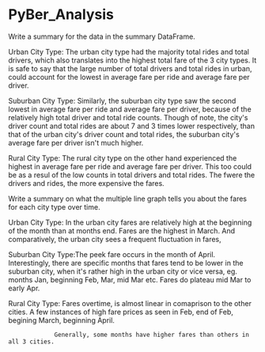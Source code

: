 # PyBer_Analysis


Write a summary for the data in the summary DataFrame.

Urban City Type: 
              The urban city type had the majority total rides and total drivers, which also translates into the highest
              total fare of the 3 city types. It is safe to say that the large number of total drivers and total rides in urban,
              could account for the lowest in average fare per ride and average fare per driver.
           
Suburban City Type:
              Similarly, the suburban city type saw the second lowest in average fare per ride and average fare per driver,
              because of the relatively high total driver and total ride counts. Though of note, the city's driver count 
              and total rides are about 7 and 3 times lower respectively,  than that of the urban city's driver count and 
              total rides, the suburban city's average fare per driver isn't much higher. 
       
Rural City Type: The rural city type on the other hand experienced the highest in average fare per ride and average fare per driver.
                 This too could be as a resul of the low counts in total drivers and total rides. The fwere the drivers and rides, 
                 the more expensive the fares.
                 
        
        
        
        
                 
Write a summary on what the multiple line graph tells you about the fares for each city type over time.   

Urban City Type: In the urban city fares are relatively high at the beginning of the month than at months end.
                 Fares are the highest in March. And comparatively, the urban city sees a frequent fluctuation in fares,
                 
Suburban City Type:The peek fare occurs in the month of April. Interestingly, there are specific months that fares
                   tend to be lower in the suburban city, when it's rather high in the urban city or vice versa, 
                   eg. months Jan, beginning Feb, Mar, mid Mar etc. Fares do plateau mid Mar to early Apr.
                   
Rural City Type: Fares overtime, is almost linear in comaprison to the other cities. A few instances of high fare prices as seen in Feb,
                 end of Feb, begining March, beginning April.
                 
                 Generally, some months have higher fares than others in all 3 cities.
